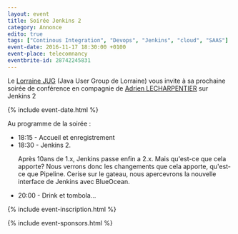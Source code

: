 ```yaml
---
layout: event
title: Soirée Jenkins 2
category: Annonce
edito: true
tags: ["Continous Integration", "Devops", "Jenkins", "cloud", "SAAS"]
event-date: 2016-11-17 18:30:00 +0100
event-place: telecomnancy
eventbrite-id: 28742245831
---
```




<p>
Le <a href="/">Lorraine JUG</a> (Java User Group de Lorraine) vous invite à sa prochaine
soirée de conférence en compagnie de <a href="/speakers.html#alecharpentier">Adrien LECHARPENTIER</a>
sur Jenkins 2
</p>

{% include event-date.html %}

<div class="programme">Au programme de la soirée :
	<ul>
		<li>18:15 - Accueil et enregistrement</li>
		<li>18:30 - Jenkins 2.
		<p>Après 10ans de 1.x, Jenkins passe enfin a 2.x. Mais qu'est-ce que cela apporte? Nous verrons donc les changements
    que cela apporte, qu'est-ce que Pipeline. Cerise sur le gateau, nous apercevrons la nouvelle interface de
    Jenkins avec BlueOcean.</p>
    </li>
		<li>20:00 - Drink et tombola…</li>
	</ul>
</div>

{% include event-inscription.html %}

{% include event-sponsors.html %}
